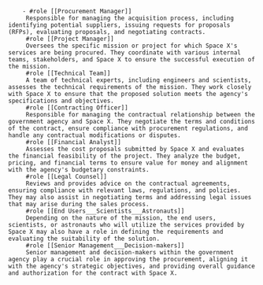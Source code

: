         - #role [[Procurement Manager]]
         Responsible for managing the acquisition process, including identifying potential suppliers, issuing requests for proposals (RFPs), evaluating proposals, and negotiating contracts.
         #role [[Project Manager]]
         Oversees the specific mission or project for which Space X's services are being procured. They coordinate with various internal teams, stakeholders, and Space X to ensure the successful execution of the mission.
         #role [[Technical Team]]
         A team of technical experts, including engineers and scientists, assesses the technical requirements of the mission. They work closely with Space X to ensure that the proposed solution meets the agency's specifications and objectives.
         #role [[Contracting Officer]]
         Responsible for managing the contractual relationship between the government agency and Space X. They negotiate the terms and conditions of the contract, ensure compliance with procurement regulations, and handle any contractual modifications or disputes.
         #role [[Financial Analyst]]
         Assesses the cost proposals submitted by Space X and evaluates the financial feasibility of the project. They analyze the budget, pricing, and financial terms to ensure value for money and alignment with the agency's budgetary constraints.
         #role [[Legal Counsel]]
         Reviews and provides advice on the contractual agreements, ensuring compliance with relevant laws, regulations, and policies. They may also assist in negotiating terms and addressing legal issues that may arise during the sales process.
         #role [[End Users___Scientists___Astronauts]]
         Depending on the nature of the mission, the end users, scientists, or astronauts who will utilize the services provided by Space X may also have a role in defining the requirements and evaluating the suitability of the solution.
         #role [[Senior Management___Decision-makers]]
         Senior management and decision-makers within the government agency play a crucial role in approving the procurement, aligning it with the agency's strategic objectives, and providing overall guidance and authorization for the contract with Space X.




